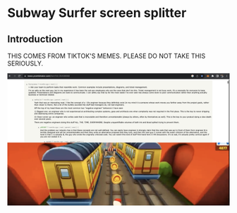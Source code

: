 # Subway Surfer screen splitter

## Introduction

THIS COMES FROM TIKTOK'S MEMES. PLEASE DO NOT TAKE THIS SERIOUSLY.

![Example](assets/readme-example.png)
